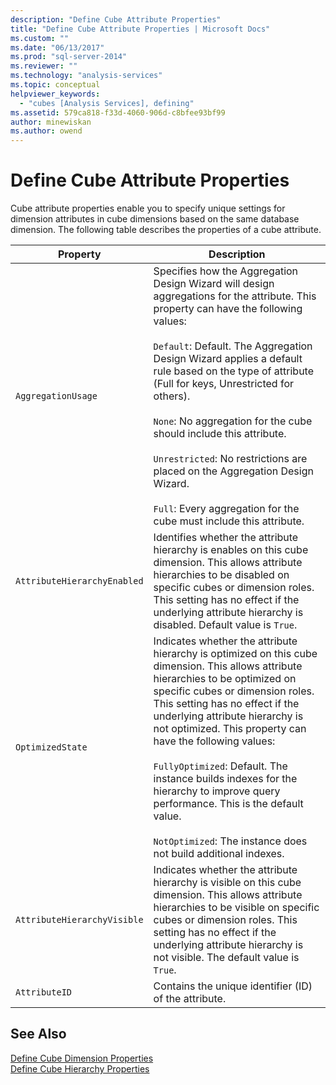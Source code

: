 ```yaml
---
description: "Define Cube Attribute Properties"
title: "Define Cube Attribute Properties | Microsoft Docs"
ms.custom: ""
ms.date: "06/13/2017"
ms.prod: "sql-server-2014"
ms.reviewer: ""
ms.technology: "analysis-services"
ms.topic: conceptual
helpviewer_keywords: 
  - "cubes [Analysis Services], defining"
ms.assetid: 579ca818-f33d-4060-906d-c8bfee93bf99
author: minewiskan
ms.author: owend
---
```

# Define Cube Attribute Properties
  Cube attribute properties enable you to specify unique settings for dimension attributes in cube dimensions based on the same database dimension. The following table describes the properties of a cube attribute.  
  
|Property|Description|  
|--------------|-----------------|  
|`AggregationUsage`|Specifies how the Aggregation Design Wizard will design aggregations for the attribute. This property can have the following values:<br /><br /> `Default`: Default. The Aggregation Design Wizard applies a default rule based on the type of attribute (Full for keys, Unrestricted for others).<br /><br /> `None`: No aggregation for the cube should include this attribute.<br /><br /> `Unrestricted`: No restrictions are placed on the Aggregation Design Wizard.<br /><br /> `Full`: Every aggregation for the cube must include this attribute.|  
|`AttributeHierarchyEnabled`|Identifies whether the attribute hierarchy is enables on this cube dimension. This allows attribute hierarchies to be disabled on specific cubes or dimension roles. This setting has no effect if the underlying attribute hierarchy is disabled. Default value is `True`.|  
|`OptimizedState`|Indicates whether the attribute hierarchy is optimized on this cube dimension. This allows attribute hierarchies to be optimized on specific cubes or dimension roles. This setting has no effect if the underlying attribute hierarchy is not optimized. This property can have the following values:<br /><br /> `FullyOptimized`: Default. The instance builds indexes for the hierarchy to improve query performance. This is the default value.<br /><br /> `NotOptimized`: The instance does not build additional indexes.|  
|`AttributeHierarchyVisible`|Indicates whether the attribute hierarchy is visible on this cube dimension. This allows attribute hierarchies to be visible on specific cubes or dimension roles. This setting has no effect if the underlying attribute hierarchy is not visible. The default value is `True`.|  
|`AttributeID`|Contains the unique identifier (ID) of the attribute.|  
  
## See Also  
 [Define Cube Dimension Properties](define-cube-dimension-properties.md)   
 [Define Cube Hierarchy Properties](define-cube-hierarchy-properties.md)  
  
  
